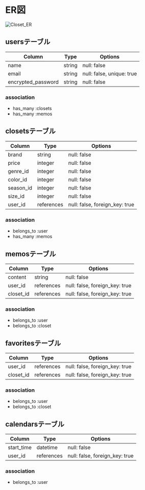 # ER図
![Closet_ER](https://user-images.githubusercontent.com/109210394/186546843-996fcd79-f0f6-4432-9ff6-727df99a2480.png)

## usersテーブル

| Column            | Type   | Options                   |
| ----------------- | ------ | ------------------------- |
|name               | string | null: false               |
|email              | string | null: false, unique: true |
|encrypted_password | string | null: false               |

### association
- has_many :closets
- has_many :memos


## closetsテーブル

| Column    | Type       | Options                        |
| --------- | ---------- | ------------------------------ |
| brand     | string     | null: false                    |
| price     | integer    | null: false                    |
| genre_id  | integer    | null: false                    |
| color_id  | integer    | null: false                    |
| season_id | integer    | null: false                    |
| size_id   | integer    | null: false                    |
| user_id   | references | null: false, foreign_key: true |

### association
- belongs_to :user
- has_many :memos


## memosテーブル
| Column   | Type       | Options                        |
| -------- | ---------- | ------------------------------ |
|content   | string     | null: false                    |
|user_id   | references | null: false, foreign_key: true |
|closet_id | references | null: false, foreign_key: true |

### association
- belongs_to :user
- belongs_to :closet


## favoritesテーブル
| Column   | Type       | Options                        |
| -------- | ---------- | ------------------------------ |
|user_id   | references | null: false, foreign_key: true |
|closet_id | references | null: false, foreign_key: true |

### association
- belongs_to :user
- belongs_to :closet

## calendarsテーブル
| Column    | Type       | Options                        |
| --------- | ---------- | ------------------------------ |
|start_time | datetime   | null: false                    |
|user_id    | references | null: false, foreign_key: true |

### association
- belongs_to :user